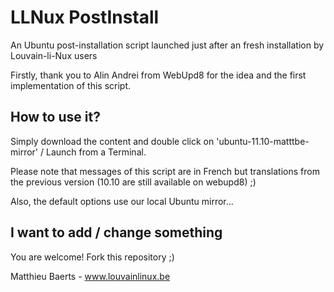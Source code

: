 LLNux PostInstall
===================================

An Ubuntu post-installation script launched just after an fresh installation by Louvain-li-Nux users 

Firstly, thank you to Alin Andrei from WebUpd8 for the idea and the first implementation of this script.

How to use it?
--------------

Simply download the content and double click on 'ubuntu-11.10-matttbe-mirror' / Launch from a Terminal.

Please note that messages of this script are in French but translations from the previous version (10.10 are still available on webupd8) ;)

Also, the default options use our local Ubuntu mirror...


I want to add / change something 
--------------------------------

You are welcome! Fork this repository ;)


Matthieu Baerts - www.louvainlinux.be
